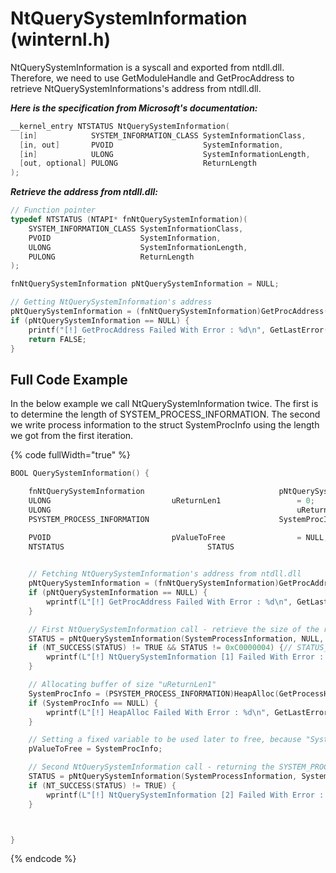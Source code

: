 # NtQuerySystemInformation (winternl.h)

NtQuerySystemInformation is a syscall and exported from ntdll.dll. Therefore, we need to use GetModuleHandle and GetProcAddress to retrieve NtQuerySystemInformations's address from ntdll.dll.

_**Here is the specification from Microsoft's documentation:**_

```c
__kernel_entry NTSTATUS NtQuerySystemInformation(
  [in]            SYSTEM_INFORMATION_CLASS SystemInformationClass,
  [in, out]       PVOID                    SystemInformation,
  [in]            ULONG                    SystemInformationLength,
  [out, optional] PULONG                   ReturnLength
);
```

_**Retrieve the address from ntdll.dll:**_

```c
// Function pointer
typedef NTSTATUS (NTAPI* fnNtQuerySystemInformation)(
	SYSTEM_INFORMATION_CLASS SystemInformationClass,
	PVOID                    SystemInformation,
	ULONG                    SystemInformationLength,
	PULONG                   ReturnLength
);

fnNtQuerySystemInformation pNtQuerySystemInformation = NULL;

// Getting NtQuerySystemInformation's address
pNtQuerySystemInformation = (fnNtQuerySystemInformation)GetProcAddress(GetModuleHandle(L"NTDLL.DLL"), "NtQuerySystemInformation");
if (pNtQuerySystemInformation == NULL) {
	printf("[!] GetProcAddress Failed With Error : %d\n", GetLastError());
	return FALSE;
}

```



## Full Code Example

In the below example we call NtQuerySystemInformation twice. The first is to determine the length of SYSTEM\_PROCESS\_INFORMATION. The second we write process information to the struct SystemProcInfo using the length we got from the first iteration.

{% code fullWidth="true" %}
```c
BOOL QuerySystemInformation() {

    fnNtQuerySystemInformation		                        pNtQuerySystemInformation   = NULL;
    ULONG							uReturnLen1                 = 0;
    ULONG                                                       uReturnLen2                 = 0;
    PSYSTEM_PROCESS_INFORMATION		                        SystemProcInfo              = NULL;

    PVOID							pValueToFree                = NULL;
    NTSTATUS						        STATUS                      ;

    
    // Fetching NtQuerySystemInformation's address from ntdll.dll
    pNtQuerySystemInformation = (fnNtQuerySystemInformation)GetProcAddress(GetModuleHandle(L"NTDLL.DLL"), "NtQuerySystemInformation");
    if (pNtQuerySystemInformation == NULL) {
        wprintf(L"[!] GetProcAddress Failed With Error : %d\n", GetLastError());
    }

    // First NtQuerySystemInformation call - retrieve the size of the return buffer (uReturnLen1)
    STATUS = pNtQuerySystemInformation(SystemProcessInformation, NULL, 0, &uReturnLen1);
    if (NT_SUCCESS(STATUS) != TRUE && STATUS != 0xC0000004) {// STATUS_INFO_LENGTH_MISMATCH
        wprintf(L"[!] NtQuerySystemInformation [1] Failed With Error : 0x%0.8X \n", STATUS);
    }

    // Allocating buffer of size "uReturnLen1"
    SystemProcInfo = (PSYSTEM_PROCESS_INFORMATION)HeapAlloc(GetProcessHeap(), HEAP_ZERO_MEMORY, (SIZE_T)uReturnLen1);
    if (SystemProcInfo == NULL) {
        wprintf(L"[!] HeapAlloc Failed With Error : %d\n", GetLastError());
    }

    // Setting a fixed variable to be used later to free, because "SystemProcInfo" will be modefied
    pValueToFree = SystemProcInfo;

    // Second NtQuerySystemInformation call - returning the SYSTEM_PROCESS_INFORMATION array (SystemProcInfo)
    STATUS = pNtQuerySystemInformation(SystemProcessInformation, SystemProcInfo, uReturnLen1, &uReturnLen2);
    if (NT_SUCCESS(STATUS) != TRUE) {
        wprintf(L"[!] NtQuerySystemInformation [2] Failed With Error : 0x%0.8X \n", STATUS);
    }



}
```
{% endcode %}
